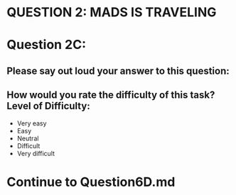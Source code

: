QUESTION 2: MADS IS TRAVELING
=============================


Question 2C:
============
Please say out loud your answer to this question:
-
How would you rate the difficulty of this task? Level of Difficulty: 
-

* Very easy 
* Easy 
* Neutral 
* Difficult 
* Very difficult


Continue to Question6D.md
==========================

